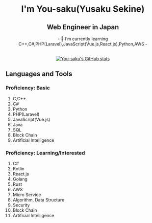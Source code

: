 <h1 align="center">I'm You-saku(Yusaku Sekine)</h1>
<h2 align="center">Web Engineer in Japan</h2>
<center>
- 🌱 I’m currently learning C++,C#,PHP(Laravel),JavaScript(Vue.js,React.js),Python,AWS
- 
<br><br>

[![You-saku's GitHub stats](https://github-readme-stats.vercel.app/api?username=You-saku&show_icons=true&theme=tokyonight)](https://github.com/anuraghazra/github-readme-stats)
</center>

<h2>Languages and Tools</h2>
<h3>Proficiency: Basic</h3>

1. C,C++
2. C#
3. Python
4. PHP(Laravel)
5. JavaScript(Vue.js)
6. Java
7. SQL
8. Block Chain
9. Artificial Intelligence

<h3>Proficiency: Learning/Interested</h3>

1. C#
2. Kotlin
3. React.js
4. Golang
5. Rust
6. AWS
7. Micro Service
8. Algorithm, Data Structure
9. Security
10. Block Chain
11. Artificial Intelligence

<br>
